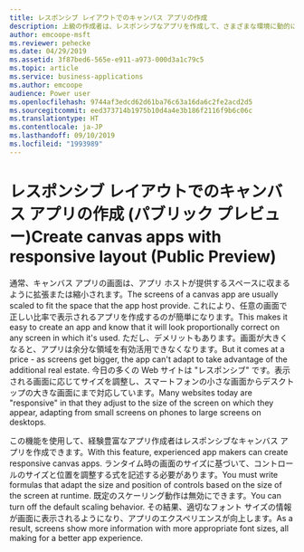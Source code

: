 ```yaml
---
title: レスポンシブ レイアウトでのキャンバス アプリの作成
description: 上級の作成者は、レスポンシブなアプリを作成して、さまざまな環境に動的に調整できます。
author: emcoope-msft
ms.reviewer: pehecke
ms.date: 04/29/2019
ms.assetid: 3f87bed6-565e-e911-a973-000d3a1c79c5
ms.topic: article
ms.service: business-applications
ms.author: emcoope
audience: Power user
ms.openlocfilehash: 9744af3edcd62d61ba76c63a16da6c2fe2acd2d5
ms.sourcegitcommit: eed373714b1975b10d4a4e3b186f2116f9b6c06c
ms.translationtype: HT
ms.contentlocale: ja-JP
ms.lasthandoff: 09/10/2019
ms.locfileid: "1993989"
---
```

# <a name="create-canvas-apps-with-responsive-layout-public-preview"></a><span data-ttu-id="2c662-103">レスポンシブ レイアウトでのキャンバス アプリの作成 (パブリック プレビュー)</span><span class="sxs-lookup"><span data-stu-id="2c662-103">Create canvas apps with responsive layout (Public Preview)</span></span>



<span data-ttu-id="2c662-104">通常、キャンバス アプリの画面は、アプリ ホストが提供するスペースに収まるように拡張または縮小されます。</span><span class="sxs-lookup"><span data-stu-id="2c662-104">The screens of a canvas app are usually scaled to fit the space that the app host provide.</span></span> <span data-ttu-id="2c662-105">これにより、任意の画面で正しい比率で表示されるアプリを作成するのが簡単になります。</span><span class="sxs-lookup"><span data-stu-id="2c662-105">This makes it easy to create an app and know that it will look proportionally correct on any screen in which it's used.</span></span> <span data-ttu-id="2c662-106">ただし、デメリットもあります。画面が大きくなると、アプリは余分な領域を有効活用できなくなります。</span><span class="sxs-lookup"><span data-stu-id="2c662-106">But it comes at a price - as screens get bigger, the app can't adapt to take advantage of the additional real estate.</span></span> <span data-ttu-id="2c662-107">今日の多くの Web サイトは "レスポンシブ" です。表示される画面に応じてサイズを調整し、スマートフォンの小さな画面からデスクトップの大きな画面にまで対応しています。</span><span class="sxs-lookup"><span data-stu-id="2c662-107">Many websites today are "responsive" in that they adjust to the size of the screen on which they appear, adapting from small screens on phones to large screens on desktops.</span></span>  

<span data-ttu-id="2c662-108">この機能を使用して、経験豊富なアプリ作成者はレスポンシブなキャンバス アプリを作成できます。</span><span class="sxs-lookup"><span data-stu-id="2c662-108">With this feature, experienced app makers can create responsive canvas apps.</span></span> <span data-ttu-id="2c662-109">ランタイム時の画面のサイズに基づいて、コントロールのサイズと位置を調整する式を記述する必要があります。</span><span class="sxs-lookup"><span data-stu-id="2c662-109">You must write formulas that adapt the size and position of controls based on the size of the screen at runtime.</span></span> <span data-ttu-id="2c662-110">既定のスケーリング動作は無効にできます。</span><span class="sxs-lookup"><span data-stu-id="2c662-110">You can turn off the default scaling behavior.</span></span> <span data-ttu-id="2c662-111">その結果、適切なフォント サイズの情報が画面に表示されるようになり、アプリのエクスペリエンスが向上します。</span><span class="sxs-lookup"><span data-stu-id="2c662-111">As a result, screens show more information with more appropriate font sizes, all making for a better app experience.</span></span>
